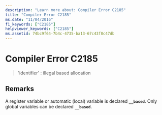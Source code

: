 ```yaml
---
description: "Learn more about: Compiler Error C2185"
title: "Compiler Error C2185"
ms.date: "11/04/2016"
f1_keywords: ["C2185"]
helpviewer_keywords: ["C2185"]
ms.assetid: 74bc9f64-7b4c-4735-ba13-67c43f8c47db
---
```

# Compiler Error C2185

> 'identifier' : illegal based allocation

## Remarks

A register variable or automatic (local) variable is declared **`__based`**. Only global variables can be declared **`__based`**.
